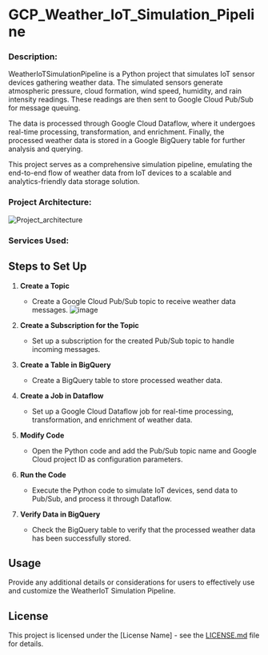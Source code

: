 # GCP_Weather_IoT_Simulation_Pipeline
### Description:
WeatherIoTSimulationPipeline is a Python project that simulates IoT sensor devices gathering weather data. The simulated sensors generate atmospheric pressure, cloud formation, wind speed, humidity, and rain intensity readings. These readings are then sent to Google Cloud Pub/Sub for message queuing.

The data is processed through Google Cloud Dataflow, where it undergoes real-time processing, transformation, and enrichment. Finally, the processed weather data is stored in a Google BigQuery table for further analysis and querying.

This project serves as a comprehensive simulation pipeline, emulating the end-to-end flow of weather data from IoT devices to a scalable and analytics-friendly data storage solution.

### Project Architecture:
![Project_architecture](https://github.com/AfzalAliSolangi/GCP_Weather_IoT_Simulation_Pipeline/assets/100179604/9ca46e82-b825-4591-8126-fed49abcb35e)

### Services Used:


## Steps to Set Up

1. **Create a Topic**
   - Create a Google Cloud Pub/Sub topic to receive weather data messages.
     ![image](https://github.com/AfzalAliSolangi/GCP_Weather_IoT_Simulation_Pipeline/assets/100179604/a7c16b0c-907d-46d4-b34b-fd3cbaaf87ee)


2. **Create a Subscription for the Topic**
   - Set up a subscription for the created Pub/Sub topic to handle incoming messages.

3. **Create a Table in BigQuery**
   - Create a BigQuery table to store processed weather data.

4. **Create a Job in Dataflow**
   - Set up a Google Cloud Dataflow job for real-time processing, transformation, and enrichment of weather data.

5. **Modify Code**
   - Open the Python code and add the Pub/Sub topic name and Google Cloud project ID as configuration parameters.

6. **Run the Code**
   - Execute the Python code to simulate IoT devices, send data to Pub/Sub, and process it through Dataflow.

7. **Verify Data in BigQuery**
   - Check the BigQuery table to verify that the processed weather data has been successfully stored.

## Usage

Provide any additional details or considerations for users to effectively use and customize the WeatherIoT Simulation Pipeline.

## License

This project is licensed under the [License Name] - see the [LICENSE.md](LICENSE.md) file for details.


